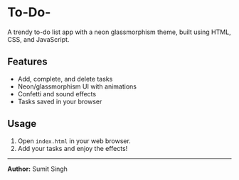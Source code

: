 # To-Do-

A trendy to-do list app with a neon glassmorphism theme, built using HTML, CSS, and JavaScript.

## Features

- Add, complete, and delete tasks
- Neon/glassmorphism UI with animations
- Confetti and sound effects
- Tasks saved in your browser

## Usage

1. Open `index.html` in your web browser.
2. Add your tasks and enjoy the effects!

---

**Author:** Sumit Singh
